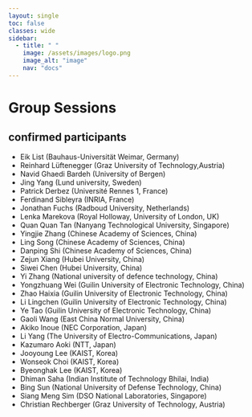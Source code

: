 ```yaml
---
layout: single
toc: false
classes: wide
sidebar:  
  - title: " "   
    image: /assets/images/logo.png
    image_alt: "image"
    nav: "docs"
---
```

# Group Sessions

## confirmed participants

- Eik List (Bauhaus-Universität Weimar, Germany)
- Reinhard Lüftenegger (Graz University of Technology,Austria)
- Navid Ghaedi Bardeh (University of Bergen)
- Jing Yang (Lund university, Sweden)
- Patrick Derbez (Université Rennes 1, France)
- Ferdinand Sibleyra (INRIA, France)
- Jonathan Fuchs (Radboud University, Netherlands)
- Lenka Marekova (Royal Holloway, University of London, UK)
- Quan Quan Tan (Nanyang Technological University, Singapore)
- Yingjie Zhang (Chinese Academy of Sciences, China)
- Ling Song (Chinese Academy of Sciences, China)
- Danping Shi (Chinese Academy of Sciences, China)
- Zejun Xiang (Hubei University, China)
- Siwei Chen (Hubei University, China)
- Yi Zhang (National university of defence technology, China)
- Yongzhuang Wei (Guilin University of Electronic Technology, China)
- Zhao  Haixia (Guilin University of Electronic Technology, China)
- Li  Lingchen (Guilin University of Electronic Technology, China)
- Ye  Tao (Guilin University of Electronic Technology, China)
- Gaoli Wang (East China Normal University, China)
- Akiko Inoue (NEC Corporation, Japan)
- Li Yang (The University of Electro-Communications, Japan)
- Kazumaro Aoki (NTT, Japan)
- Jooyoung Lee (KAIST, Korea)
- Wonseok Choi (KAIST, Korea)
- Byeonghak Lee (KAIST, Korea)
- Dhiman Saha (Indian Institute of Technology Bhilai, India)
- Bing Sun (National University of Defense Technology, China)
- Siang Meng Sim (DSO National Laboratories, Singapore)
- Christian Rechberger (Graz University of Technology, Austria)

<!--

## Group 1: Cryptanalysis
- Bill
- Jack

## Group 2: Designs 
- John
- Joe

## Group 3: proofs
- Mike
- Paul

-->